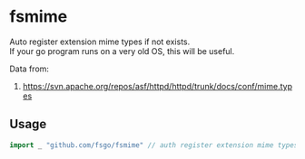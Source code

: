 # fsmime

Auto register extension mime types if not exists.  
If your go program runs on a very old OS, this will be useful.


Data from:
 1. https://svn.apache.org/repos/asf/httpd/httpd/trunk/docs/conf/mime.types

## Usage

```go
import _ "github.com/fsgo/fsmime" // auth register extension mime types
```